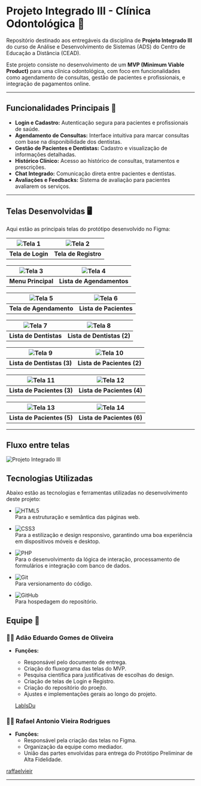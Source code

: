 # Projeto Integrado III - Clínica Odontológica 🦷

Repositório destinado aos entregáveis da disciplina de **Projeto Integrado III** do curso de Análise e Desenvolvimento de Sistemas (ADS) do Centro de Educação a Distância (CEAD).  

Este projeto consiste no desenvolvimento de um **MVP (Minimum Viable Product)** para uma clínica odontológica, com foco em funcionalidades como agendamento de consultas, gestão de pacientes e profissionais, e integração de pagamentos online.

---

## Funcionalidades Principais 🚀

- **Login e Cadastro:** Autenticação segura para pacientes e profissionais de saúde.
- **Agendamento de Consultas:** Interface intuitiva para marcar consultas com base na disponibilidade dos dentistas.
- **Gestão de Pacientes e Dentistas:** Cadastro e visualização de informações detalhadas.
- **Histórico Clínico:** Acesso ao histórico de consultas, tratamentos e prescrições.
- **Chat Integrado:** Comunicação direta entre pacientes e dentistas.
- **Avaliações e Feedbacks:** Sistema de avaliação para pacientes avaliarem os serviços.

---

## Telas Desenvolvidas 🖥️

Aqui estão as principais telas do protótipo desenvolvido no Figma:

| ![Tela 1](https://github.com/user-attachments/assets/27d54229-c76b-4bb5-88fe-b78b0efa400e) | ![Tela 2](https://github.com/user-attachments/assets/fa29840b-437c-4882-a4a0-68e485cd0911) |
|:---:|:---:|
| **Tela de Login** | **Tela de Registro** |

| ![Tela 3](https://github.com/user-attachments/assets/5315b4ca-5c7e-4c73-b2ec-42d6e87500fd) | ![Tela 4](https://github.com/user-attachments/assets/e6dc9974-9c38-480a-8713-09b8aa6551ea) |
|:---:|:---:|
| **Menu Principal** | **Lista de Agendamentos** |

| ![Tela 5](https://github.com/user-attachments/assets/3fbd89a4-bc79-49a1-af0c-39757cc6d324) | ![Tela 6](https://github.com/user-attachments/assets/77051641-03a6-44ad-befe-5ec4f52cc431) |
|:---:|:---:|
| **Tela de Agendamento** | **Lista de Pacientes** |

| ![Tela 7](https://github.com/user-attachments/assets/147f6b11-d461-48e3-bd9f-8706ed0a04ba) | ![Tela 8](https://github.com/user-attachments/assets/bcc2ec40-60d0-4dc3-a7a0-7e9379978881) |
|:---:|:---:|
| **Lista de Dentistas** | **Lista de Dentistas (2)** |

| ![Tela 9](https://github.com/user-attachments/assets/acc17fb9-bcd1-4bf3-af22-bbd840830ab8) | ![Tela 10](https://github.com/user-attachments/assets/a91b56e2-3f03-4128-8005-7768c8a95031) |
|:---:|:---:|
| **Lista de Dentistas (3)** | **Lista de Pacientes (2)** |

| ![Tela 11](https://github.com/user-attachments/assets/74610bd0-9e54-4ae2-8442-156db1552d03) | ![Tela 12](https://github.com/user-attachments/assets/259e23dd-e904-4915-bbbf-503203264203) |
|:---:|:---:|
| **Lista de Pacientes (3)** | **Lista de Pacientes (4)** |

| ![Tela 13](https://github.com/user-attachments/assets/a59490a4-a852-4463-befe-c9949b1c2ecc) | ![Tela 14](https://github.com/user-attachments/assets/24af39e2-cced-4441-9d5c-502a90162156) |
|:---:|:---:|
| **Lista de Pacientes (5)** | **Lista de Pacientes (6)** |

---

## Fluxo entre telas
![Projeto Integrado III](https://github.com/user-attachments/assets/f7dc340b-c75a-4ca5-8983-efa46f57afde)

## Tecnologias Utilizadas

Abaixo estão as tecnologias e ferramentas utilizadas no desenvolvimento deste projeto:

- ![HTML5](https://img.shields.io/badge/HTML5-E34F26?style=for-the-badge&logo=html5&logoColor=white)  
  Para a estruturação e semântica das páginas web.

- ![CSS3](https://img.shields.io/badge/CSS3-1572B6?style=for-the-badge&logo=css3&logoColor=white)  
  Para a estilização e design responsivo, garantindo uma boa experiência em dispositivos móveis e desktop.

- ![PHP](https://img.shields.io/badge/PHP-777BB4?style=for-the-badge&logo=php&logoColor=white)  
  Para o desenvolvimento da lógica de interação, processamento de formulários e integração com banco de dados.

- ![Git](https://img.shields.io/badge/Git-F05032?style=for-the-badge&logo=git&logoColor=white)  
  Para versionamento do código.

- ![GitHub](https://img.shields.io/badge/GitHub-181717?style=for-the-badge&logo=github&logoColor=white)  
  Para hospedagem do repositório.

## Equipe 👥

### 🧑‍💻 Adão Eduardo Gomes de Oliveira
- **Funções:**
  - Responsável pelo documento de entrega.
  - Criação do fluxograma das telas do MVP.
  - Pesquisa científica para justificativas de escolhas do design.
  - Criação de telas de Login e Registro.
  - Criação do repositório do proejto.
  - Ajustes e implementações gerais ao longo do projeto.
 
  [LabIsDu](https://github.com/LabIsDu)

### 🧑‍💻 Rafael Antonio Vieira Rodrigues
- **Funções:**
  - Responsável pela criação das telas no Figma.
  - Organização da equipe como mediador.
  - União das partes envolvidas para entrega do Protótipo Preliminar de Alta Fidelidade.
 
 [raffaelvieir](https://github.com/raffaelvieir)

---
